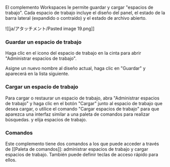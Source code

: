 El complemento Workspaces le permite guardar y cargar "espacios de trabajo". Cada espacio de trabajo incluye el diseño del panel, el estado de la barra lateral (expandido o contraído) y el estado de archivo abierto.

![[ja/アタッチメント/Pasted image 19.png]]

### Guardar un espacio de trabajo

Haga clic en el icono del espacio de trabajo en la cinta para abrir "Administrar espacios de trabajo".

Asigne un nuevo nombre al diseño actual, haga clic en "Guardar" y aparecerá en la lista siguiente.

### Cargar un espacio de trabajo

Para cargar o restaurar un espacio de trabajo, abra "Administrar espacios de trabajo" y haga clic en el botón "Cargar" junto al espacio de trabajo que desea cargar, o utilice el comando "Cargar espacios de trabajo" para que aparezca una interfaz similar a una paleta de comandos para realizar búsquedas. y elija espacios de trabajo.


### Comandos

Este complemento tiene dos comandos a los que puede acceder a través de [[Paleta de comandos]]: administrar espacios de trabajo y cargar espacios de trabajo. También puede definir teclas de acceso rápido para ellos.